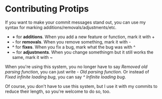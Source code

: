 # Contributing Protips
If you want to make your commit messages stand out, you can use my syntax for marking additions/removals/adjustments/etc.
- **+** for **additions**. When you add a new feature or function, mark it with +
- **-** for **removals**. When you remove something, mark it with -
- **^** for **fixes**. When you fix a bug, mark what the bug was with ^
- **~** for **adjustments**. When you change somethingm but it still works the same, mark it with ~

When you're using this system, you no longer have to say *Removed old parsing function*, you can just write *- Old parsing function*. Or instead of *Fixed infinite loading bug*, you can say *^ Infinite loading bug*.

Of course, you don't have to use this system, but I use it with my commits to reduce their length, so you're welcome to do so, too.

